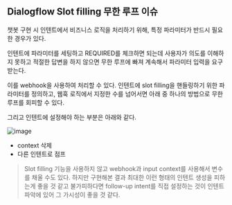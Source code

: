 ## Dialogflow Slot filling 무한 루프 이슈  

챗봇 구현 시 인텐트에서 비즈니스 로직을 처리하기 위해, 
특정 파라미터가 반드시 필요한 경우가 있다.  

인텐트에 파라미터를 세팅하고 REQUIRED를 체크하면 되는데 
사용자가 의도를 이해하지 못하고 적절한 답변을 하지 않으면 
무한 루프에 빠져 계속해서 파라미터 입력을 요구 받는다.  

이를 webhook을 사용하여 처리할 수 있다. 
인텐트에 slot filling을 핸들링하기 위한 파라미터를 정의하고, 
웹훅 로직에서 지정한 수를 넘어서면 아래 중 하나의 방법으로 무한루프를 회피할 수 있다.

그리고 인텐트에 설정해야 하는 부분은 아래와 같다.  

![image](https://user-images.githubusercontent.com/51525202/90981834-30877a80-e59e-11ea-9892-5baaf86b0d49.png)

- context 삭제
- 다른 인텐트로 점프

> Slot filling 기능을 사용하지 않고 webhook과 input context를 사용해서 변수를 채울 수도 있다.
> 하지만 구현해본 결과 최대한 이런 형태의 인텐트 생성을 피하는게 좋을 것 같고 
> 불가피하다면 follow-up intent를 직접 설정하는 것이 인텐트 파악에 있어 그 가시성이 좋을 것 같다.
